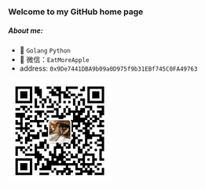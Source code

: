 ### Welcome to my GitHub home page

##### About me:

- 🛂 `Golang`  `Python`
- 👥 微信：`EatMoreApple`
- address: `0x9De7441DBA9b09a0D975f9b31EBf745C0FA49763`

<img width="210px"  src="./img/wechat.jpg" align="left">



